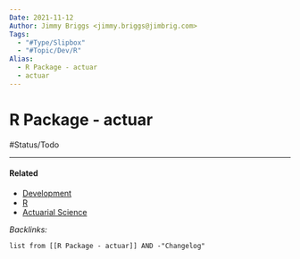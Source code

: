 ```yaml
---
Date: 2021-11-12
Author: Jimmy Briggs <jimmy.briggs@jimbrig.com>
Tags:
  - "#Type/Slipbox"
  - "#Topic/Dev/R"
Alias:
  - R Package - actuar
  - actuar
---
```


# R Package - actuar

\#Status/Todo 

---

#### Related

* [Development](../MOCs/Development.md)
* [R](../MOCs/R.md)
* [Actuarial Science](../MOCs/Actuarial%20Science.md)

*Backlinks:*

````dataview
list from [[R Package - actuar]] AND -"Changelog"
````
